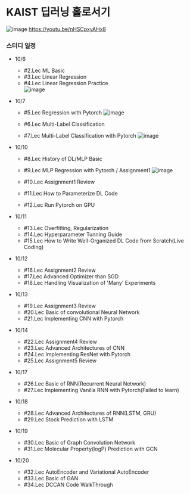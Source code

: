 # KAIST 딥러닝 홀로서기
![image](https://user-images.githubusercontent.com/65642065/194006085-6fb99a62-2166-4b84-a13d-3f3311235588.png)
https://youtu.be/nHSCpxyAHx8

### 스터디 일정
* 10/6 
  * #2.Lec ML Basic
  * #3.Lec Linear Regression
  * #4.Lec Linear Regression Practice  
  ![image](https://user-images.githubusercontent.com/65642065/194447739-c0d91d4e-6b60-4c68-8a10-6cd915adaed3.png)

* 10/7 
  * #5.Lec Regression with Pytorch
  ![image](https://user-images.githubusercontent.com/65642065/194480932-6d0b0bf0-1172-4654-9e9e-f0eea7ef97d6.png)

  * #6.Lec Multi-Label Classification
  * #7.Lec Multi-Label Classification with Pytorch
 ![image](https://user-images.githubusercontent.com/65642065/194472466-297ef88b-a2bc-4468-b1c8-60a8997be869.png)

* 10/10 
  * #8.Lec History of DL/MLP Basic
  * #9.Lec MLP Regression with Pytorch / Assignment1
  ![image](https://user-images.githubusercontent.com/65642065/194481420-a7ccfc12-fe06-4a07-9aa0-c9879ebd050c.png)

  * #10.Lec Assignment1 Review
  * #11.Lec How to Parameterize DL Code
  * #12.Lec Run Pytorch on GPU
* 10/11
  * #13.Lec Overfitting, Regularization
  * #14.Lec Hyperparameter Tunning Guide
  * #15.Lec How to Write Well-Organized DL Code from Scratch(Live Coding)
* 10/12 
  * #16.Lec Assignment2 Review
  * #17.Lec Advanced Optimizer than SGD
  * #18.Lec Handling Visualization of 'Many' Experiments
* 10/13
  * #19.Lec Assignment3 Review
  * #20.Lec Basic of convolutional Neural Network
  * #21.Lec Implementing CNN with Pytorch
* 10/14 
  * #22.Lec Assignment4 Review
  * #23.Lec Advanced Architectures of CNN
  * #24.Lec Implementing ResNet with Pytorch
  * #25.Lec Assignment5 Review
* 10/17 
  * #26.Lec Basic of RNN(Recurrent Neural Network)
  * #27.Lec Implementing Vanilla RNN with Pytorch(Failed to learn)
* 10/18
  * #28.Lec Advanced Architectures of RNN(LSTM, GRU)
  * #29.Lec Stock Prediction with LSTM
* 10/19 
  * #30.Lec Basic of Graph Convolution Network 
  * #31.Lec Molecular Property(logP) Prediction with GCN
* 10/20
  * #32.Lec AutoEncoder and Variational AutoEncoder
  * #33.Lec Basic of GAN
  * #34.Lec DCCAN Code WalkThrough
